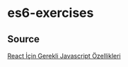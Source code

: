 # es6-exercises

## Source

[React İçin Gerekli Javascript Özellikleri](https://www.youtube.com/watch?v=qXoMVJAyKUE&list=PL8IHDq7oEkgGuhjVN2_lr1F8bmEgdetXy&index=1)
